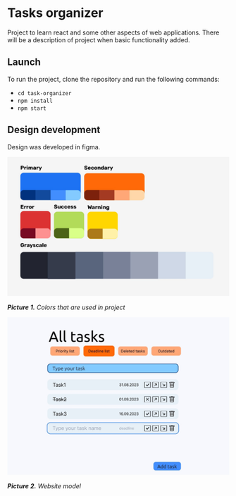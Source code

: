 # Tasks organizer

Project to learn react and some other aspects of web applications. There will be a description of project when basic functionality added. 

## Launch

To run the project, clone the repository and run the following commands:

<ul>
<li><code>cd task-organizer</code></li>
<li><code>npm install</code></li>
<li><code>npm start</code></li>
</ul>

## Design development

Design was developed in figma.

![Colors](./materials/Colors.jpg "project colors")

<em><b>Picture 1.</b> Colors that are used in project</em>

![Project model](./materials/Project-design.jpg "project model")

<em><b>Picture 2.</b> Website model</em>